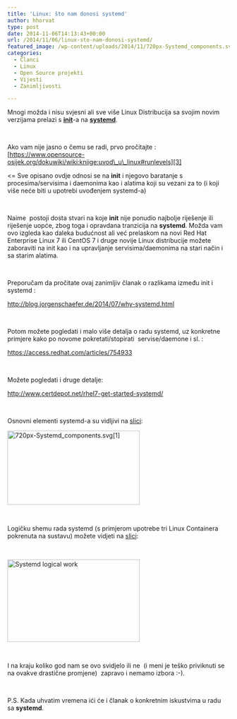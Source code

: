 ```yaml
---
title: 'Linux: što nam donosi systemd'
author: hhorvat
type: post
date: 2014-11-06T14:13:43+00:00
url: /2014/11/06/linux-sto-nam-donosi-systemd/
featured_image: /wp-content/uploads/2014/11/720px-Systemd_components.svg1_.png
categories:
  - Članci
  - Linux
  - Open Source projekti
  - Vijesti
  - Zanimljivosti

---
```

Mnogi možda i nisu svjesni ali sve više Linux Distribucija sa svojim novim verzijama prelazi s [**init**][1]-a na [**systemd**][2].

&nbsp;

Ako vam nije jasno o čemu se radi, prvo pročitajte :  [https://www.opensource-osijek.org/dokuwiki/wiki:knjige:uvod\_u\_linux#runlevels][3]

<= Sve opisano ovdje odnosi se na **init** i njegovo baratanje s procesima/servisima i daemonima kao i alatima koji su vezani za to (i koji više neće biti u upotrebi uvođenjem systemd-a)

&nbsp;

Naime  postoji dosta stvari na koje **init** nije ponudio najbolje riješenje ili riješenje uopće, zbog toga i opravdana tranzicija na **systemd**. Možda vam ovo izgleda kao daleka budućnost ali već prelaskom na novi Red Hat Enterprise Linux 7 ili CentOS 7 i druge novije Linux distribucije možete zaboraviti na init kao i na upravljanje servisima/daemonima na stari način i sa starim alatima.

&nbsp;

Preporučam da pročitate ovaj zanimljiv članak o razlikama između init i systemd :

<http://blog.jorgenschaefer.de/2014/07/why-systemd.html>

&nbsp;

Potom možete pogledati i malo više detalja o radu systemd, uz konkretne primjere kako po novome pokretati/stopirati  servise/daemone i sl. :

<https://access.redhat.com/articles/754933>

&nbsp;

Možete pogledati i druge detalje:

<http://www.certdepot.net/rhel7-get-started-systemd/>

&nbsp;

Osnovni elementi systemd-a su vidljivi na <a href="http://upload.wikimedia.org/wikipedia/commons/thumb/3/35/Systemd_components.svg/720px-Systemd_components.svg.png" data-rel="lightbox-0" title="">slici</a>:

<a href="https://i2.wp.com/www.opensource-osijek.org/wordpress/wp-content/uploads/2014/11/720px-Systemd_components.svg1_1.png?ssl=1" data-rel="lightbox-1" title=""><img class="alignnone size-medium wp-image-1790" src="https://i2.wp.com/www.opensource-osijek.org/wordpress/wp-content/uploads/2014/11/720px-Systemd_components.svg1_1.png?resize=300%2C168&#038;ssl=1" alt="720px-Systemd_components.svg[1]" width="300" height="168" srcset="https://i2.wp.com/www.opensource-osijek.org/wordpress/wp-content/uploads/2014/11/720px-Systemd_components.svg1_1.png?resize=300%2C168&ssl=1 300w, https://i2.wp.com/www.opensource-osijek.org/wordpress/wp-content/uploads/2014/11/720px-Systemd_components.svg1_1.png?resize=150%2C84&ssl=1 150w, https://i2.wp.com/www.opensource-osijek.org/wordpress/wp-content/uploads/2014/11/720px-Systemd_components.svg1_1.png?w=720&ssl=1 720w" sizes="(max-width: 300px) 100vw, 300px" data-recalc-dims="1" /></a>

&nbsp;

Logičku shemu rada systemd (s primjerom upotrebe tri Linux Containera pokrenuta na sustavu) možete vidjeti na [slici][4]:

&nbsp;

<a href="https://i0.wp.com/www.opensource-osijek.org/wordpress/wp-content/uploads/2014/11/1280px-Linux_kernel_unified_hierarchy_cgroups_and_systemd.svg1_.png?ssl=1" data-rel="lightbox-2" title=""><img class="alignnone size-medium wp-image-1787" src="https://i0.wp.com/www.opensource-osijek.org/wordpress/wp-content/uploads/2014/11/1280px-Linux_kernel_unified_hierarchy_cgroups_and_systemd.svg1_.png?resize=300%2C187&#038;ssl=1" alt="Systemd logical work" width="300" height="187" srcset="https://i0.wp.com/www.opensource-osijek.org/wordpress/wp-content/uploads/2014/11/1280px-Linux_kernel_unified_hierarchy_cgroups_and_systemd.svg1_.png?resize=300%2C187&ssl=1 300w, https://i0.wp.com/www.opensource-osijek.org/wordpress/wp-content/uploads/2014/11/1280px-Linux_kernel_unified_hierarchy_cgroups_and_systemd.svg1_.png?resize=150%2C93&ssl=1 150w, https://i0.wp.com/www.opensource-osijek.org/wordpress/wp-content/uploads/2014/11/1280px-Linux_kernel_unified_hierarchy_cgroups_and_systemd.svg1_.png?resize=1024%2C640&ssl=1 1024w, https://i0.wp.com/www.opensource-osijek.org/wordpress/wp-content/uploads/2014/11/1280px-Linux_kernel_unified_hierarchy_cgroups_and_systemd.svg1_.png?w=1280&ssl=1 1280w" sizes="(max-width: 300px) 100vw, 300px" data-recalc-dims="1" /></a>

&nbsp;

I na kraju koliko god nam se ovo svidjelo ili ne  (i meni je teško priviknuti se na ovakve drastične promjene)  zapravo i nemamo izbora :-).

&nbsp;

P.S. Kada uhvatim vremena ići će i članak o konkretnim iskustvima u radu sa **systemd**.

&nbsp;

 [1]: http://en.wikipedia.org/wiki/Init
 [2]: http://en.wikipedia.org/wiki/Systemd
 [3]: https://www.opensource-osijek.org/dokuwiki/wiki:knjige:uvod_u_linux#runlevels
 [4]: http://en.wikipedia.org/wiki/Systemd#mediaviewer/File:Linux_kernel_unified_hierarchy_cgroups_and_systemd.svg